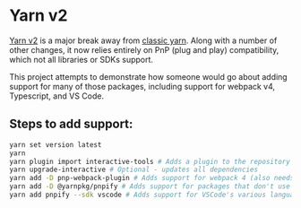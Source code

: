 # Yarn v2

[Yarn v2](http://yarnpkg.com/) is a major break away from [classic yarn](https://classic.yarnpkg.com/). Along with a number of other changes, it now relies entirely on PnP (plug and play) compatibility, which not all libraries or SDKs support.

This project attempts to demonstrate how someone would go about adding support for many of those packages, including support for webpack v4, Typescript, and VS Code.

## Steps to add support:

```sh
yarn set version latest
yarn
yarn plugin import interactive-tools # Adds a plugin to the repository to allow interactive package updates
yarn upgrade-interactive # Optional - updates all dependencies
yarn add -D pnp-webpack-plugin # Adds support for webpack 4 (also needs to be added to webpack.config.js)
yarn add -D @yarnpkg/pnpify # Adds support for packages that don't use require()
yarn add pnpify --sdk vscode # Adds support for VSCode's various language servers to use pnp compatible variants
```

